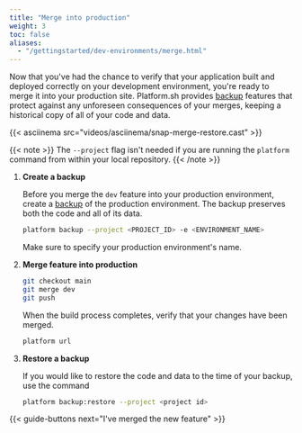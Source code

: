```yaml
---
title: "Merge into production"
weight: 3
toc: false
aliases:
  - "/gettingstarted/dev-environments/merge.html"
---
```


Now that you've had the chance to verify that your application built and deployed correctly on your development environment, you're ready to merge it into your production site. Platform.sh provides [backup](../../../environments/backup.md) features that protect against any unforeseen consequences of your merges, keeping a historical copy of all of your code and data.

{{< asciinema src="videos/asciinema/snap-merge-restore.cast" >}}

{{< note >}}
The `--project` flag isn't needed if you are running the `platform` command from within your local repository.
{{< /note >}}


1. **Create a backup**

    Before you merge the `dev` feature into your production environment,
    create a [backup](../../../environments/backup.md) of the production environment.
    The backup preserves both the code and all of its data.

    ```bash
    platform backup --project <PROJECT_ID> -e <ENVIRONMENT_NAME>
    ```

    Make sure to specify your production environment's name.

2. **Merge feature into production**

    ```bash
    git checkout main
    git merge dev
    git push
    ```

    When the build process completes, verify that your changes have been merged.

    ```bash
    platform url
    ```

3. **Restore a backup**

    If you would like to restore the code and data to the time of your backup, use the command

    ```bash
    platform backup:restore --project <project id>
    ```

{{< guide-buttons next="I've merged the new feature" >}}
